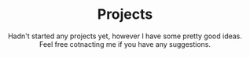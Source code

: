 ---
layout: page
title: Projects
subtitle: Hadn't started any projects yet, however I have some pretty good ideas. Feel free cotnacting me if you have any suggestions.
---